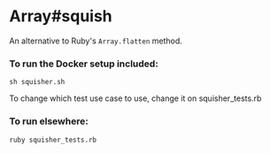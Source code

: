 # Array#squish

An alternative to Ruby's `Array.flatten` method. 

### To run the Docker setup included:

`sh squisher.sh`

To change which test use case to use, change it on squisher_tests.rb

### To run elsewhere:

`ruby squisher_tests.rb`